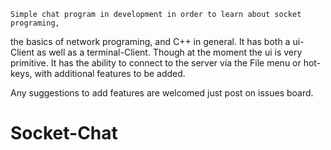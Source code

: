 	Simple chat program in development in order to learn about socket programing,
the basics of network programing, and C++ in general.
	It has both a ui-Client as well as a terminal-Client. Though at the moment the ui
is very primitive. It has the ability to connect to the server via the File menu or hot-keys,
with additional features to be added.

Any suggestions to add features are welcomed just post on issues board.
# Socket-Chat
